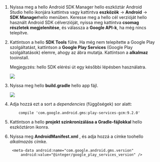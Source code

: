 1. Nyissa meg a hello Android SDK Manager hello eszköztár Android Studio hello ikonjára kattintva vagy kattintva **eszközök** -> **Android** -> **SDK Manager**hello menüben. Keresse meg a hello cél verzióját hello használt Android SDK célverzióját, nyissa meg kattintva **csomag részletek megjelenítése**, és válassza a **Google API-k**, ha még nincs telepítve.
2. Kattintson a hello **SDK Tools** fülre. Ha még nem telepítette a Google Play szolgáltatást, kattintson a **Google Play Services** (Google Play szolgáltatások) elemre, ahogy az ábra mutatja. Kattintson a **alkalmaz** tooinstall. 
   
    Megjegyzés: hello SDK elérési út egy későbbi lépésben használatra. 
   
    ![](./media/notification-hubs-android-studio-add-google-play-services/notification-hubs-android-studio-sdk-manager.png)
3. Nyissa meg hello **build.gradle** hello app fájl.
   
    ![](./media/notification-hubs-android-studio-add-google-play-services/notification-hubs-android-studio-add-google-play-dependency.png)
4. Adja hozzá ezt a sort a *dependencies* (függőségek) sor alatt: 
   
           compile 'com.google.android.gms:play-services-gcm:9.2.0'
5. Kattintson a hello **projekt szinkronizálása a Gradle-fájlokkal** hello eszköztáron ikonra.
6. Nyissa meg **AndroidManifest.xml** , és adja hozzá a címke toohello *alkalmazás* címke.
   
        <meta-data android:name="com.google.android.gms.version"
            android:value="@integer/google_play_services_version" />

